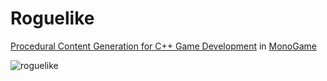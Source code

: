 # Roguelike

[Procedural Content Generation for C++ Game Development](https://www.packtpub.com/game-development/procedural-content-generation-c-game-development) in [MonoGame](http://www.monogame.net/)

![roguelike](https://cloud.githubusercontent.com/assets/2663502/25089284/52b43a82-23b7-11e7-9e04-77c5379b5c5c.png)
